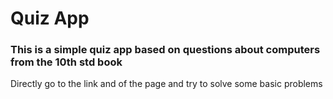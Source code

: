 <h1>Quiz App</h1>

<h3>This is a simple quiz app based on questions about computers from the 10th std book</h3>

<div>Directly go to the link and of the page and try to solve some basic problems</div>
